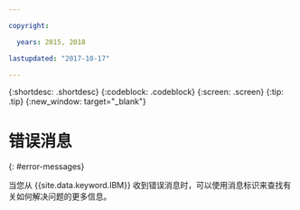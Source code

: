 ```yaml
---

copyright:

  years: 2015, 2018

lastupdated: "2017-10-17"

---
```


{:shortdesc: .shortdesc}
{:codeblock: .codeblock}
{:screen: .screen}
{:tip: .tip}
{:new_window: target="_blank"}


# 错误消息
{: #error-messages}

当您从 {{site.data.keyword.IBM}} 收到错误消息时，可以使用消息标识来查找有关如何解决问题的更多信息。
